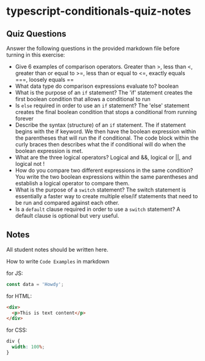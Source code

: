 # typescript-conditionals-quiz-notes

## Quiz Questions

Answer the following questions in the provided markdown file before turning in this exercise:

- Give 6 examples of comparison operators.
  Greater than >, less than <, greater than or equal to >=, less than or equal to <=, exactly equals ===, loosely equals ==
- What data type do comparison expressions evaluate to?
  boolean
- What is the purpose of an `if` statement?
  The 'if' statement creates the first boolean condition that allows a conditional to run
- Is `else` required in order to use an `if` statement?
  The 'else' statement creates the final boolean condition that stops a conditional from running forever
- Describe the syntax (structure) of an `if` statement.
  The if statement begins with the if keyword. We then have the boolean expression within the parentheses that will run the if conditional. The code block within the curly braces then describes what the if conditional will do when the boolean expression is met.
- What are the three logical operators?
  Logical and &&, logical or ||, and logical not !
- How do you compare two different expressions in the same condition?
  You write the two boolean expressions within the same parentheses and establish a logical operator to compare them.
- What is the purpose of a `switch` statement?
  The switch statement is essentially a faster way to create multiple else/if statements that need to be run and compared against each other.
- Is a `default` clause required in order to use a `switch` statement?
  A default clause is optional but very useful.

## Notes

All student notes should be written here.

How to write `Code Examples` in markdown

for JS:

```javascript
const data = 'Howdy';
```

for HTML:

```html
<div>
  <p>This is text content</p>
</div>
```

for CSS:

```css
div {
  width: 100%;
}
```
